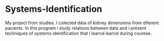 # Systems-Identification
My project from studies. I colected data of kidney dimensions from diferent pacients. 
In this program i study relations between data and i present techniques of systems identification that i learnd learnd during courese.
